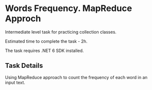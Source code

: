 # Words Frequency. MapReduce Approch

Intermediate level task for practicing collection classes.

Estimated time to complete the task - 2h.

The task requires .NET 6 SDK installed.

## Task Details

Using MapReduce approach to count the frequency of each word in an input text.
